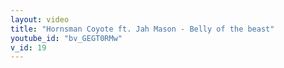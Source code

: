 ```yaml
---
layout: video
title: "Hornsman Coyote ft. Jah Mason - Belly of the beast"
youtube_id: "bv_GEGT0RMw"
v_id: 19
---
```

